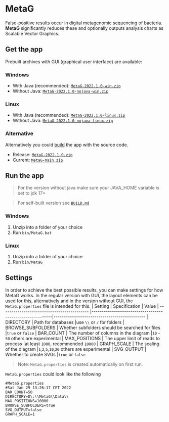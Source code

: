# MetaG
False-positive results occur in digital metagenomic sequencing of bacteria. **MetaG** significantly reduces these and optionally outputs analysis charts as Scalable Vector Graphics.

## Get the app
Prebuilt archives with GUI (graphical user interface) are available:
### Windows
- With Java (recommended): [`MetaG-2022.1.0-win.zip`](https://github.com/dluxe0/MetaG/releases/download/2022.1.0/MetaG-2022.1.0-win.zip)
- Without Java: [`MetaG-2022.1.0-nojava-win.zip`](https://github.com/dluxe0/MetaG/releases/download/2022.1.0/MetaG-2022.1.0-nojava-win.zip)

### Linux
- With Java (recommended): [`MetaG-2022.1.0-linux.zip`](https://github.com/dluxe0/MetaG/releases/download/2022.1.0/MetaG-2022.1.0-linux.zip)
- Without Java: [`MetaG-2022.1.0-nojava-linux.zip`](https://github.com/dluxe0/MetaG/releases/download/2022.1.0/MetaG-2022.1.0-nojava-linux.zip)

### Alternative
Alternatively you could [build](BUILD.md) the app with the source code.
- Release: [`MetaG-2022.1.0.zip`](https://github.com/dluxe0/MetaG/archive/refs/tags/V2022.1.0.zip)
- Current: [`MetaG-main.zip`](https://github.com/dluxe0/MetaG/archive/refs/heads/main.zip)

## Run the app
> For the version without java make sure your JAVA_HOME variable is set to jdk 17+

> For self-built version see [`BUILD.md`](BUILD.md)
### Windows
1. Unzip into a folder of your choice
2. Run `bin/MetaG.bat`

### Linux
1. Unzip into a folder of your choice
2. Run `bin/MetaG`

## Settings
In order to achieve the best possible results, you can make settings for how MetaG works. In the regular version with GUI, the layout elements can be used for this, alternatively and in the version without GUI, the `MetaG.properties` file is intended for this.
|    Setting                                  |   Specification                                          |   Value
| ------------------------------------------- |----------------------------------------------------------|---------------------------------------------
| DIRECTORY                                   | Path for databases                                       |use `\\` or `/` for folders
| BROWSE_SUBFOLDERS                           | Whether subfolders should be searched for files          |`true` or `false`
| BAR_COUNT                                   | The number of columns in the diagram                     |`10` - `50` others are experimental
| MAX_POSITIONS                               | The upper limit of reads to process                      |at least `1000`, recommended `10000`
| GRAPH_SCALE                                 | The scaling of the diagram                               |`1`,`2`,`5`,`10`,`20` others are experimental
| SVG_OUTPUT                                  | Whether to create SVGs                                   |`true` or `false`
> Note: `MetaG.properties` is created automatically on first run.

`MetaG.properties` could look like the following

    #MetaG.properties
    #Sat Jan 29 13:26:17 CET 2022
    BAR_COUNT=50
    DIRECTORY=D\:\\MetaG\\Data\\
    MAX_POSITIONS=10000
    BROWSE_SUBFOLDERS=true
    SVG_OUTPUT=false
    GRAPH_SCALE=1
